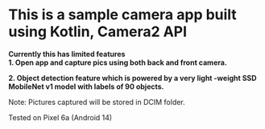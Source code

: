# This is a sample camera app built using Kotlin, Camera2 API

**Currently this has limited features**                                                                                     
**1. Open app and capture pics using both back and front camera.**

**2. Object detection feature which is powered by a very light -weight SSD MobileNet v1 model with labels of 90 objects.**

Note: Pictures captured will be stored in DCIM folder.

Tested on Pixel 6a (Android 14)
